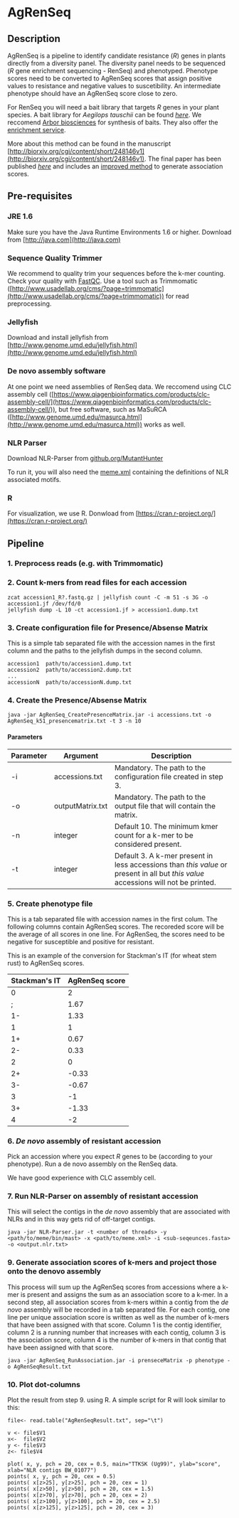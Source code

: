 # AgRenSeq

## Description
AgRenSeq is a pipeline to identify candidate resistance (_R_) genes in plants directly from a diversity panel. The diversity panel needs to be sequenced (_R_ gene enrichment sequencing - RenSeq) and phenotyped. Phenotype scores need to be converted to AgRenSeq scores that assign positive values to resistance and negative values to suscetibility. An intermediate phenotype should have an AgRenSeq score close to zero.

For RenSeq you will need a bait library that targets _R_ genes in your plant species. A bait library for _Aegilops tauschii_ can be found [_here_](https://github.com/steuernb/AgRenSeq/releases/download/v1.0/AeTauschiiBaitLib1.fasta.gz). We reccomend [Arbor biosciences](http://www.arborbiosci.com/) for synthesis of baits. They also offer the [enrichment service](http://www.arborbiosci.com/products/myreads-ngs-services-for-targeted-sequencing/). 

More about this method can be found in the manuscript [http://biorxiv.org/cgi/content/short/248146v1](http://biorxiv.org/cgi/content/short/248146v1). The final paper has been published [*here*](https://www.nature.com/articles/s41587-018-0007-9) and includes an [improved method](https://github.com/kgaurav1208/AgRenSeq_GLM) to generate association scores. 




## Pre-requisites
### JRE 1.6
Make sure you have the Java Runtime Environments 1.6 or higher. Download from [http://java.com](http://java.com)

### Sequence Quality Trimmer
We recommend to quality trim your sequences before the k-mer counting. Check your quality with [FastQC](https://www.bioinformatics.babraham.ac.uk/projects/fastqc/). Use a tool such as Trimmomatic ([http://www.usadellab.org/cms/?page=trimmomatic](http://www.usadellab.org/cms/?page=trimmomatic)) for read preprocessing.

### Jellyfish
Download and install jellyfish from [http://www.genome.umd.edu/jellyfish.html](http://www.genome.umd.edu/jellyfish.html)

### De novo assembly software
At one point we need assemblies of RenSeq data. We reccomend using CLC assembly cell ([https://www.qiagenbioinformatics.com/products/clc-assembly-cell/](https://www.qiagenbioinformatics.com/products/clc-assembly-cell/)), but free software, such as MaSuRCA ([http://www.genome.umd.edu/masurca.html](http://www.genome.umd.edu/masurca.html)) works as well.


### NLR Parser
Download NLR-Parser from [github.org/MutantHunter](https://github.com/steuernb/MutantHunter/releases/download/1/NLR-Parser.jar)

To run it, you will also need the [meme.xml](https://github.com/steuernb/MutantHunter/blob/master/meme.xml) containing the definitions of NLR associated motifs.

### R
For visualization, we use R. Donwload from [https://cran.r-project.org/](https://cran.r-project.org/)


## Pipeline

### 1. Preprocess reads (e.g. with Trimmomatic)

### 2. Count k-mers from read files for each accession

```
zcat accession1_R?.fastq.gz | jellyfish count -C -m 51 -s 3G -o accession1.jf /dev/fd/0
jellyfish dump -L 10 -ct accession1.jf > accession1.dump.txt
```

### 3. Create configuration file for Presence/Absense Matrix

This is a simple tab separated file with the accession names in the first column and the paths to the jellyfish dumps in the second column.

```
accession1	path/to/accession1.dump.txt
accession2	path/to/accession2.dump.txt
...
accessionN	path/to/accessionN.dump.txt
```

### 4. Create the Presence/Absense Matrix

```
java -jar AgRenSeq_CreatePresenceMatrix.jar -i accessions.txt -o AgRenSeq_k51_presencematrix.txt -t 3 -n 10
```

#### Parameters

Parameter | Argument | Description
--- | --- | ---
-i | accessions.txt | Mandatory. The path to the configuration file created in step 3.
-o | outputMatrix.txt | Mandatory. The path to the output file that will contain the matrix.
-n | integer | Default 10. The minimum kmer count for a k-mer to be considered present.
-t | integer | Default 3. A k-mer present in less accessions than _this value_ or present in all but _this value_ accessions will not be printed.

### 5. Create phenotype file

This is a tab separated file with accession names in the first colum. The following columns contain AgRenSeq scores. The recoreded score will be the average of all scores in one line. For AgRenSeq, the scores need to be negative for susceptible and positive for resistant. 

This is an example of the conversion for Stackman's IT (for wheat stem rust) to AgRenSeq scores.

Stackman's IT | AgRenSeq score
--- | ---
0 | 2
; | 1.67
1- | 1.33
1 | 1
1+ | 0.67
2- | 0.33
2 | 0
2+ | -0.33
3- | -0.67
3 | -1
3+ | -1.33
4 | -2

### 6. _De novo_ assembly of resistant accession

Pick an accession where you expect _R_ genes to be (according to your phenotype). Run a de novo assembly on the RenSeq data. 

We have good experience with CLC assembly cell.  


### 7. Run NLR-Parser on assembly of resistant accession

This will select the contigs in the _de novo_ assembly that are associated with NLRs and in this way gets rid of off-target contigs.

```
java -jar NLR-Parser.jar -t <number of threads> -y <path/to/meme/bin/mast> -x <path/to/meme.xml> -i <sub-seqeunces.fasta> -o <output.nlr.txt>
```


### 9. Generate association scores of k-mers and project those onto the denovo assembly

This process will sum up the AgRenSeq scores from accessions where a k-mer is present and assigns the sum as an association score to a k-mer. In a second step, all association scores from k-mers within a contig from the _de novo_ assembly will be recorded in a tab separated file. For each contig, one line per unique association score is written as well as the number of k-mers that have been assigned with that score. Column 1 is the contig identifier, column 2 is a running number that increases with each contig, column 3 is the association score, column 4 is the number of k-mers in that contig that have been assigned with that score.

```
java -jar AgRenSeq_RunAssociation.jar -i prenseceMatrix -p phenotype -o AgRenSeqResult.txt

```


### 10. Plot dot-columns

Plot the result from step 9. using R. A simple script for R will look similar to this:

```
file<- read.table("AgRenSeqResult.txt", sep="\t")

v <- file$V1
x<-  file$V2
y <- file$V3
z<- file$V4

plot( x, y, pch = 20, cex = 0.5, main="TTKSK (Ug99)", ylab="score", xlab="NLR contigs BW_01077")
points( x, y, pch = 20, cex = 0.5)
points( x[z>25], y[z>25], pch = 20, cex = 1)
points( x[z>50], y[z>50], pch = 20, cex = 1.5)
points( x[z>70], y[z>70], pch = 20, cex = 2)
points( x[z>100], y[z>100], pch = 20, cex = 2.5)
points( x[z>125], y[z>125], pch = 20, cex = 3)
```










